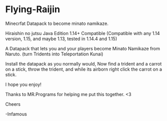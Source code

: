 # Flying-Raijin
Minecrfat Datapack to become minato namikaze.

Hiraishin no jutsu
Java Edition 1.14+ Compatible
(Compatible with any 1.14 version, 1.15, and maybe 1.13, tested in 1.14.4 and 1.15)

A Datapack that lets you and your players become Minato Namikaze from Naruto.
(turn Tridents into Teleportation Kunai)

Install the datapack as you normally would,
Now find a trident and a carrot on a stick, throw the trident, and while its airborn right click the carrot on a stick.


I hope you enjoy!


Thanks to MR.Programs for helping me put this together. <3


Cheers

-Infamous

